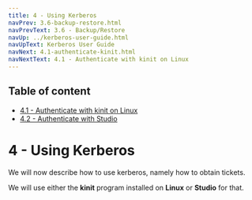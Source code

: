 ```yaml
---
title: 4 - Using Kerberos
navPrev: 3.6-backup-restore.html
navPrevText: 3.6 - Backup/Restore
navUp: ../kerberos-user-guide.html
navUpText: Kerberos User Guide
navNext: 4.1-authenticate-kinit.html
navNextText: 4.1 - Authenticate with kinit on Linux
---
```


## Table of content

* [4.1 - Authenticate with kinit on Linux](4.1-authenticate-kinit.html)
* [4.2 - Authenticate with Studio](4.2-authenticate-studio.html)

# 4 - Using Kerberos

We will now describe how to use kerberos, namely how to obtain tickets.

We will use either the **kinit** program installed on **Linux** or **Studio** for that.

